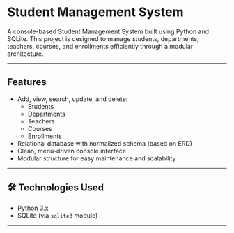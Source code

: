 # Student Management System

A console-based Student Management System built using Python and SQLite. This project is designed to manage students, departments, teachers, courses, and enrollments efficiently through a modular architecture.

---

## Features

- Add, view, search, update, and delete:
  - Students
  - Departments
  - Teachers
  - Courses
  - Enrollments
- Relational database with normalized schema (based on ERD) 
- Clean, menu-driven console interface
- Modular structure for easy maintenance and scalability

---

## 🛠️ Technologies Used

- Python 3.x
- SQLite (via `sqlite3` module)

---

